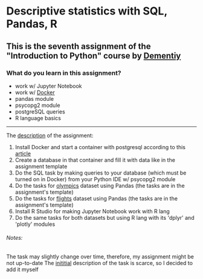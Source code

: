 # Descriptive statistics with SQL, Pandas, R
## This is the seventh assignment of the "Introduction to Python" course by [Dementiy](https://github.com/Dementiy)
### What do you learn in this assignment?
* work w/ Jupyter Notebook
* work w/ [Docker](https://www.docker.com/)
* pandas module
* psycopg2 module
* postgreSQL queries
* R language basics
---
The [description](https://github.com/Dementiy/old-Dementiy.github.io/blob/source/_posts/2017-11-22-11-descriptive-statistics.markdown) of the assignment:
1. Install Docker and start a container with postgresql according to this [article](https://ryaneschinger.com/blog/dockerized-postgresql-development-environment/)
2. Create a database in that container and fill it with data like in the assignment template
3. Do the SQL task by making queries to your database (which must be turned on in Docker) from your Python IDE w/ psycopg2 module
4. Do the tasks for [olympics](https://www.kaggle.com/heesoo37/120-years-of-olympic-history-athletes-and-results/download) dataset using Pandas (the tasks are in the assignment's template)
5. Do the tasks for [flights](https://drive.google.com/file/d/1UZXzfwhKe0gJ9JbuxJbrCsFnLpOnxHgZ/view?usp=sharing) dataset using Pandas (the tasks are in the assignment's template)
6. Install R Studio for making Jupyter Notebook work with R lang
7. Do the same tasks for both datasets but using R lang with its 'dplyr' and 'plotly' modules

###### Notes:
The task may slightly change over time, therefore, my assignment might be not up-to-date
The [inititial](https://github.com/Dementiy/old-Dementiy.github.io/blob/source/_posts/2017-11-22-11-descriptive-statistics.markdown) description of the task is scarce, so I decided to add it myself